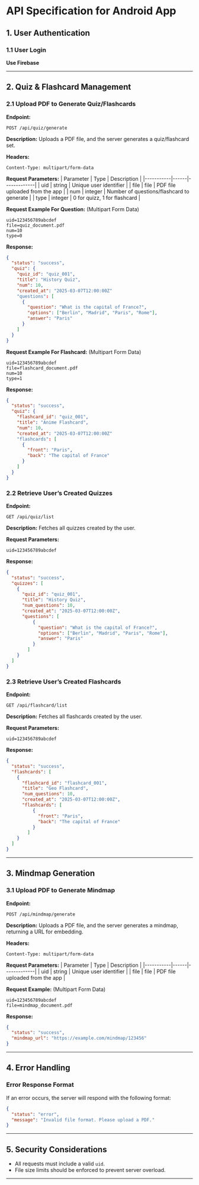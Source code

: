 # API Specification for Android App

## **1. User Authentication**

### **1.1 User Login**
**Use Firebase**

---

## **2. Quiz & Flashcard Management**

### **2.1 Upload PDF to Generate Quiz/Flashcards**
**Endpoint:**
```
POST /api/quiz/generate
```
**Description:**
Uploads a PDF file, and the server generates a quiz/flashcard set.

**Headers:**
```
Content-Type: multipart/form-data
```

**Request Parameters:**
| Parameter | Type | Description |
|-----------|------|-------------|
| uid | string | Unique user identifier |
| file | file | PDF file uploaded from the app |
| num | integer | Number of questions/flashcard to generate |
| type | integer | 0 for quizz, 1 for flashcard |

**Request Example For Question:** (Multipart Form Data)
```
uid=123456789abcdef
file=quiz_document.pdf
num=10
type=0
```

**Response:**
```json
{
  "status": "success",
  "quiz": {
    "quiz_id": "quiz_001",
    "title": "History Quiz",
    "num": 10,
    "created_at": "2025-03-07T12:00:00Z"
    "questions": [
      {
        "question": "What is the capital of France?",
        "options": ["Berlin", "Madrid", "Paris", "Rome"],
        "answer": "Paris"
      }
    ]
  }
}
```

**Request Example For Flashcard:** (Multipart Form Data)
```
uid=123456789abcdef
file=flashcard_document.pdf
num=10
type=1
```

**Response:**
```json
{
  "status": "success",
  "quiz": {
    "flashcard_id": "quiz_001",
    "title": "Anime Flashcard",
    "num": 10,
    "created_at": "2025-03-07T12:00:00Z"
    "flashcards": [
      {
        "front": "Paris",
        "back": "The capital of France"
      }
    ]
  }
}
```

### **2.2 Retrieve User’s Created Quizzes**
**Endpoint:**
```
GET /api/quiz/list
```
**Description:**
Fetches all quizzes created by the user.

**Request Parameters:**
```
uid=123456789abcdef
```

**Response:**
```json
{
  "status": "success",
  "quizzes": [
    {
      "quiz_id": "quiz_001",
      "title": "History Quiz",
      "num_questions": 10,
      "created_at": "2025-03-07T12:00:00Z",
      "questions": [
          {
            "question": "What is the capital of France?",
            "options": ["Berlin", "Madrid", "Paris", "Rome"],
            "answer": "Paris"
          }
        ]
    }
  ]
}
```

### **2.3 Retrieve User’s Created Flashcards**
**Endpoint:**
```
GET /api/flashcard/list
```
**Description:**
Fetches all flashcards created by the user.

**Request Parameters:**
```
uid=123456789abcdef
```

**Response:**
```json
{
  "status": "success",
  "flashcards": [
    {
      "flashcard_id": "flashcard_001",
      "title": "Geo Flashcard",
      "num_questions": 10,
      "created_at": "2025-03-07T12:00:00Z",
      "flashcards": [
          {
            "front": "Paris",
            "back": "The capital of France"
          }
        ]
    }
  ]
}
```

---

## **3. Mindmap Generation**

### **3.1 Upload PDF to Generate Mindmap**
**Endpoint:**
```
POST /api/mindmap/generate
```
**Description:**
Uploads a PDF file, and the server generates a mindmap, returning a URL for embedding.

**Headers:**
```
Content-Type: multipart/form-data
```

**Request Parameters:**
| Parameter | Type | Description |
|-----------|------|-------------|
| uid | string | Unique user identifier |
| file | file | PDF file uploaded from the app |

**Request Example:** (Multipart Form Data)
```
uid=123456789abcdef
file=mindmap_document.pdf
```

**Response:**
```json
{
  "status": "success",
  "mindmap_url": "https://example.com/mindmap/123456"
}
```

---

## **4. Error Handling**

### **Error Response Format**
If an error occurs, the server will respond with the following format:

```json
{
  "status": "error",
  "message": "Invalid file format. Please upload a PDF."
}
```

---

## **5. Security Considerations**
- All requests must include a valid `uid`.
- File size limits should be enforced to prevent server overload.

---
